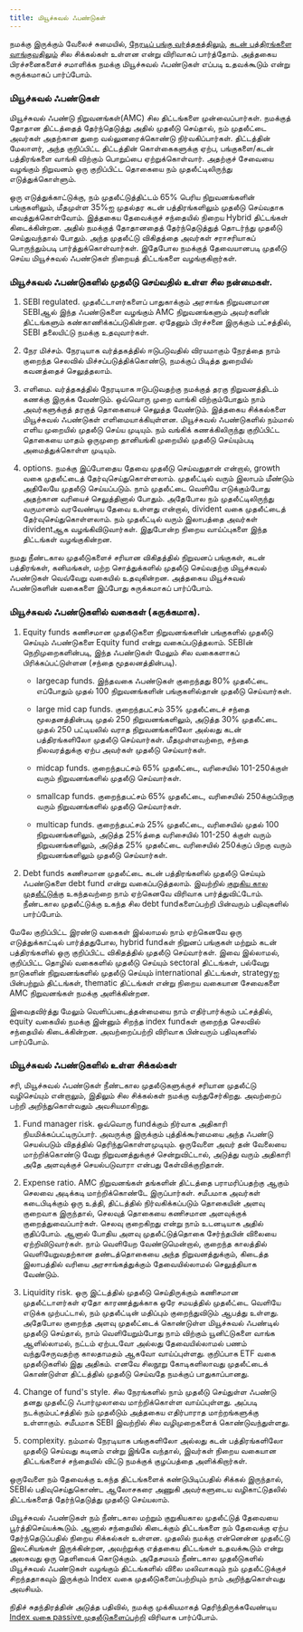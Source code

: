 ```yaml
---
title: மியூச்சுவல் ஃபண்டுகள்
---
```


நமக்கு இருக்கும் வேலைச் சுமையில், [நேரடிப் பங்கு வர்த்தகத்திலும்](/finfreedom/13), [கடன் பத்திரங்களை வாங்குவதிலும்](/finfreedom/15) சில சிக்கல்கள் உள்ளன என்று விரிவாகப் பார்த்தோம். அத்தகைய பிரச்சனைகளைச் சமாளிக்க நமக்கு மியூச்சுவல் ஃபண்டுகள் எப்படி உதவக்கூடும் என்று சுருக்கமாகப் பார்ப்போம்.


### மியூச்சுவல் ஃபண்டுகள்
மியூச்சுவல் ஃபண்டு நிறுவனங்கள்(AMC) சில திட்டங்களை முன்வைப்பார்கள். நமக்குத் தோதான திட்டத்தைத் தேர்ந்தெடுத்து அதில் முதலீடு செய்தால், நம் முதலீட்டை அவர்கள் அதற்கான துறை வல்லுனரைக்கொண்டு நிர்வகிப்பார்கள். திட்டத்தின் மேலாளர், அந்த குறிப்பிட்ட திட்டத்தின் கொள்கைகளுக்கு ஏற்ப, பங்குகளை/கடன் பத்திரங்களை வாங்கி விற்கும் பொறுப்பை ஏற்றுக்கொள்வார். அதற்குச் சேவையை வழங்கும் நிறுவனம் ஒரு குறிப்பிட்ட தொகையை நம் முதலீட்டிலிருந்து எடுத்துக்கொள்ளும்.

ஒரு எடுத்துக்காட்டுக்கு, நம் முதலீட்டுத்திட்டம் 65% பெரிய நிறுவனங்களின் பங்குகளிலும், மீதமுள்ள 35%ஐ முதல்தர கடன் பத்திரங்களிலும் முதலீடு செய்வதாக வைத்துக்கொள்வோம். இத்தகைய தேவைக்குச் சந்தையில் நிறைய Hybrid திட்டங்கள் கிடைக்கின்றன. அதில் நமக்குத் தோதானதைத் தேர்ந்தெடுத்துத் தொடர்ந்து முதலீடு செய்துவந்தால் போதும். அந்த முதலீட்டு விகிதத்தை அவர்கள் சராசரியாகப் பொருந்தும்படி பார்த்துக்கொள்வார்கள். இதேபோல நமக்குத் தேவையானபடி முதலீடு செய்ய மியூச்சுவல் ஃபண்டுகள் நிறையத் திட்டங்களை வழங்குகிறார்கள்.


### மியூச்சுவல் ஃபண்டுகளில் முதலீடு செய்வதில் உள்ள சில நன்மைகள்.

1. SEBI regulated. முதலீட்டாளர்களைப் பாதுகாக்கும் அரசாங்க நிறுவனமான SEBIஆல் இந்த ஃபண்டுகளை வழங்கும் AMC நிறுவனங்களும் அவர்களின் திட்டங்களும் கண்காணிக்கப்படுகின்றன. ஏதேனும் பிரச்சனை இருக்கும் பட்சத்தில், SEBI தலையிட்டு நமக்கு உதவுவார்கள்.

2. நேர மிச்சம். நேரடியாக வர்த்தகத்தில் ஈடுபடுவதில் விரயமாகும் நேரத்தை நாம் குறைந்த செலவில் மிச்சப்படுத்திக்கொண்டு, நமக்குப் பிடித்த துறையில் கவனத்தைச் செலுத்தலாம்.

3. எளிமை. வர்த்தகத்தில் நேரடியாக ஈடுபடுவதற்கு நமக்குத் தரகு நிறுவனத்திடம் கணக்கு இருக்க வேண்டும். ஒவ்வொரு முறை வாங்கி விற்கும்போதும் நாம் அவர்களுக்குத் தரகுத் தொகையைச் செலுத்த வேண்டும். இத்தகைய சிக்கல்களை மியூச்சுவல் ஃபண்டுகள் எளிமையாக்கியுள்ளன. மியூச்சுவல் ஃபண்டுகளில் நம்மால் எளிய முறையில் முதலீடு செய்ய முடியும். நம் வங்கிக் கணக்கிலிருந்து குறிப்பிட்ட தொகையை மாதம் ஒருமுறை தானியங்கி முறையில் முதலீடு செய்யும்படி அமைத்துக்கொள்ள முடியும்.

4. options. நமக்கு இப்போதைய தேவை முதலீடு செய்வதுதான் என்றால், growth வகை முதலீட்டைத் தேர்வுசெய்துகொள்ளலாம். முதலீட்டில் வரும் இலாபம் மீண்டும் அதிலேயே முதலீடு செய்யப்படும். நாம் முதலீட்டை வெளியே எடுக்கும்போது அதற்கான வரியைச் செலுத்தினால் போதும். அதேபோல நம் முதலீட்டிலிருந்து வருமானம் வரவேண்டிய தேவை உள்ளது என்றால், divident வகை முதலீட்டைத் தேர்வுசெய்துகொள்ளலாம். நம் முதலீட்டில் வரும் இலாபத்தை அவர்கள் dividentஆக வழங்கிவிடுவார்கள். இதுபோன்ற நிறைய வாய்ப்புகளை இந்த திட்டங்கள் வழங்குகின்றன.

நமது நீண்டகால முதலீடுகளைச் சரியான விகிதத்தில் நிறுவனப் பங்குகள், கடன் பத்திரங்கள், கனிமங்கள், மற்ற சொத்துக்களில் முதலீடு செய்வதற்கு மியூச்சுவல் ஃபண்டுகள் வெவ்வேறு வகையில் உதவுகின்றன. அத்தகைய மியூச்சுவல் ஃபண்டுகளின் வகைகளை இப்போது சுருக்கமாகப் பார்ப்போம்.

### மியூச்சுவல் ஃபண்டுகளில் வகைகள் (சுருக்கமாக).

1. Equity funds
கணிசமான முதலீடுகளை நிறுவனங்களின் பங்குகளில் முதலீடு செய்யும் ஃபண்டுகளை Equity fund என்று வகைப்படுத்தலாம். SEBIன் நெறிமுறைகளின்படி, இந்த ஃபண்டுகள் மேலும் சில வகைகளாகப் பிரிக்கப்பட்டுள்ளன (சந்தை மூதலனத்தின்படி).
	* largecap funds. இந்தவகை ஃபண்டுகள் குறைந்தது 80% முதலீட்டை எப்போதும் முதல் 100 நிறுவனங்களின் பங்குகளில்தான் முதலீடு செய்வார்கள்.

	* large mid cap funds. குறைந்தபட்சம் 35% முதலீட்டைச் சந்தை மூலதனத்தின்படி முதல் 250 நிறுவனங்களிலும், அடுத்த 30% முதலீட்டை முதல் 250 பட்டியலில் வராத நிறுவனங்களிலோ அல்லது கடன் பத்திரங்களிலோ முதலீடு செய்வார்கள். மீதமுள்ளவற்றை, சந்தை நிலவரத்துக்கு ஏற்ப அவர்கள் முதலீடு செய்வார்கள்.

	* midcap funds. குறைந்தபட்சம் 65% முதலீட்டை, வரிசையில் 101-250க்குள் வரும் நிறுவனங்களில் முதலீடு செய்வார்கள்.

	* smallcap funds. குறைந்தபட்சம் 65% முதலீட்டை, வரிசையில் 250க்குப்பிறகு வரும் நிறுவனங்களில் முதலீடு செய்வார்கள்.

	* multicap funds. குறைந்தபட்சம் 25% முதலீட்டை, வரிசையில் முதல் 100 நிறுவனங்களிலும், அடுத்த 25%த்தை வரிசையில் 101-250 க்குள் வரும் நிறுவனங்களிலும், அடுத்த 25% முதலீட்டை வரிசையில் 250க்குப் பிறகு வரும் நிறுவனங்களிலும் முதலீடு செய்வார்கள்.

2. Debt funds
கணிசமான முதலீட்டை கடன் பத்திரங்களில் முதலீடு செய்யும் ஃபண்டுகளை debt fund என்று வகைப்படுத்தலாம். இவற்றில் [குறுகிய கால முதலீட்டுக்கு](/finfreedom/9) உகந்தவற்றை நாம் ஏற்கெனவே விரிவாக பார்த்துவிட்டோம். நீண்டகால முதலீட்டுக்கு உகந்த சில debt fundகளைப்பற்றி பின்வரும் பதிவுகளில் பார்ப்போம்.

மேலே குறிப்பிட்ட இரண்டு வகைகள் இல்லாமல் நாம் ஏற்கெனவே ஒரு எடுத்துக்காட்டில் பார்த்ததுபோல, hybrid fundகள் நிறுனப் பங்குகள் மற்றும் கடன் பத்திரங்களில் ஒரு குறிப்பிட்ட விகிதத்தில் முதலீடு செய்வார்கள். இவை இல்லாமல், குறிப்பிட்ட தொழில் வகைகளில் முதலீடு செய்யும் sectoral திட்டங்கள், பல்வேறு நாடுகளின் நிறுவனங்களில் முதலீடு செய்யும் international திட்டங்கள், strategyஐ பின்பற்றும் திட்டங்கள், thematic திட்டங்கள் என்று நிறைய வகையான சேவைகளை AMC நிறுவனங்கள் நமக்கு அளிக்கின்றன.

இவைதவிர்த்து மேலும் வெளிப்படைத்தன்மையை நாம் எதிர்பார்க்கும் பட்சத்தில், equity வகையில் நமக்கு இன்னும் சிறந்த index fundகள் குறைந்த செலவில் சந்தையில் கிடைக்கின்றன. அவற்றைப்பற்றி விரிவாக பின்வரும் பதிவுகளில் பார்ப்போம்.

### மியூச்சுவல் ஃபண்டுகளில் உள்ள சிக்கல்கள்

சரி, மியூச்சுவல் ஃபண்டுகள் நீண்டகால முதலீடுகளுக்குச் சரியான முதலீட்டு வழிசெய்யும் என்றாலும், இதிலும் சில சிக்கல்கள் நமக்கு வந்துசேர்கிறது. அவற்றைப் பற்றி அறிந்துகொள்வதும் அவசியமாகிறது.

1. Fund manager risk. ஒவ்வொரு fundக்கும் நிர்வாக அதிகாரி நியமிக்கப்பட்டிருப்பார். அவருக்கு இருக்கும் புத்திக்கூர்மையை அந்த ஃபண்டு செயல்படும் விதத்தில் தெரிந்துகொள்ளமுடியும். ஒருவேளை அவர் தன் வேலையை மாற்றிக்கொண்டு வேறு நிறுவனத்துக்குச் சென்றுவிட்டால், அடுத்து வரும் அதிகாரி அதே அளவுக்குச் செயல்படுவாரா என்பது கேள்விக்குறிதான்.

2. Expense ratio. AMC நிறுவனங்கள் தங்களின் திட்டத்தை பராமரிப்பதற்கு ஆகும் செலவை அடிக்கடி மாற்றிக்கொண்டே இருப்பார்கள். சமீபமாக அவர்கள் கடைபிடிக்கும் ஒரு உத்தி, திட்டத்தில் நிர்வகிக்கப்படும் தொகையின் அளவு குறைவாக இருந்தால், செலவுத் தொகையை கணிசமான அளவுக்குக் குறைத்துவைப்பார்கள். செலவு குறைகிறது என்று நாம் உடனடியாக அதில் குதிப்போம். ஆனால் போதிய அளவு முதலீட்டுத்தொகை சேர்ந்தபின் விலையை ஏற்றிவிடுவார்கள். நாம் வெளியேற வேண்டுமென்றால், குறைந்த காலத்தில் வெளியேறுவதற்கான தண்டத்தொகையை அந்த நிறுவனத்துக்கும், கிடைத்த இலாபத்தில் வரியை அரசாங்கத்துக்கும் தேவையில்லாமல் செலுத்தியாக வேண்டும்.

3. Liquidity risk. ஒரு இட்டத்தில் முதலீடு செய்திருக்கும் கணிசமான முதலீட்டாளர்கள் ஏதோ காரணத்துக்காக ஒரே சமயத்தில் முதலீட்டை வெளியே எடுக்க முற்பட்டால், நம் முதலீட்டின் மதிப்பும் குறைந்துவிடும் ஆபத்து உள்ளது. அதேபோல குறைந்த அளவு முதலீட்டைக் கொண்டுள்ள மியூச்சுவல் ஃபண்டில் முதலீடு செய்தால், நாம் வெளியேறும்போது நாம் விற்கும் யூனிட்டுகளை வாங்க ஆளில்லாமல், நட்டம் ஏற்படவோ அல்லது தேவையில்லாமல் பணம் வந்துசேருவதற்கு காலதாமதம் ஆகவோ வாய்ப்புள்ளது. குறிப்பாக ETF வகை முதலீடுகளில் இது அதிகம். எனவே சிலநூறு கோடிகளிலாவது முதலீட்டைக் கொண்டுள்ள திட்டத்தில் முதலீடு செய்வதே நமக்குப் பாதுகாப்பானது.

4. Change of fund's style. சில நேரங்களில் நாம் முதலீடு செய்துள்ள ஃபண்டு தனது முதலீட்டு ஃபார்முலாவை மாற்றிக்கொள்ள வாய்ப்புள்ளது. அப்படி நடக்கும்பட்சத்தில் நம் முதலீடும் அத்தகைய எதிர்பாராத மாற்றங்களுக்கு உள்ளாகும். சமீபமாக SEBI இவற்றில் சில வழிமுறைகளைக் கொண்டுவந்துள்ளது.

5. complexity. நம்மால் நேரடியாக பங்குகளிலோ அல்லது கடன் பத்திரங்களிலோ முதலீடு செய்வது கடினம் என்று இங்கே வந்தால், இவர்கள் நிறைய வகையான திட்டங்களைச் சந்தையில் விட்டு நமக்குக் குழப்பத்தை அளிக்கிறார்கள்.

ஒருவேளை நம் தேவைக்கு உகந்த திட்டங்களைக் கண்டுபிடிப்பதில் சிக்கல் இருந்தால், SEBIல் பதிவுசெய்துகொண்ட ஆலோசகரை அணுகி அவர்களுடைய வழிகாட்டுதலில் திட்டங்களைத் தேர்ந்தெடுத்து முதலீடு செய்யலாம்.

மியூச்சுவல் ஃபண்டுகள் நம் நீண்டகால மற்றும் குறுகியகால முதலீட்டுத் தேவையை பூர்த்திசெய்யக்கூடும். ஆனால் சந்தையில் கிடைக்கும் திட்டங்களை நம் தேவைக்கு ஏற்ப தேர்ந்தெடுப்பதில் நிறைய சிக்கல்கள் உள்ளன. முதலில் நமக்கு என்னென்ன முதலீட்டு இலட்சியங்கள் இருக்கின்றன, அவற்றுக்கு எத்தகைய திட்டங்கள் உதவக்கூடும் என்று அலசுவது ஒரு தெளிவைக் கொடுக்கும். அதேசமயம் நீண்டகால முதலீடுகளில் மியூச்சுவல் ஃபண்டுகள் வழங்கும் திட்டங்களில் விலை மலிவாகவும் நம் முதலீட்டுக்குச் சிறந்ததாகவும் இருக்கும் Index வகை முதலீடுகளைப்பற்றியும் நாம் அறிந்துகொள்வது அவசியம்.

நிதிச் சுதந்திரத்தின் அடுத்த பதிவில், நமக்கு முக்கியமாகத் தெரிந்திருக்கவேண்டிய [Index வகை passive முதலீடுகளைப்பற்றி](/finfreedom/19)  விரிவாக பார்ப்போம்.
